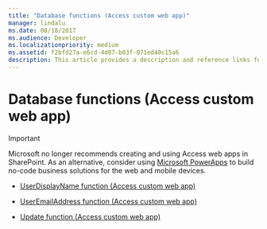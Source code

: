 ```yaml
---
title: "Database functions (Access custom web app)"  
manager: lindalu
ms.date: 08/18/2017
ms.audience: Developer
ms.localizationpriority: medium
ms.assetid: f2bfd27a-e6cd-4d07-b03f-071ed40c15a6
description: This article provides a description and reference links for database functions (access custom web app).
---
```


# Database functions (Access custom web app)

> [!IMPORTANT]
> Microsoft no longer recommends creating and using Access web apps in SharePoint. As an alternative, consider using [Microsoft PowerApps](https://powerapps.microsoft.com/) to build no-code business solutions for the web and mobile devices. 
  
- [UserDisplayName function (Access custom web app)](userdisplayname-function-access-custom-web-app.md)

- [UserEmailAddress function (Access custom web app)](useremailaddress-function-access-custom-web-app.md)

- [Update function (Access custom web app)](update-function-access-custom-web-app.md)
